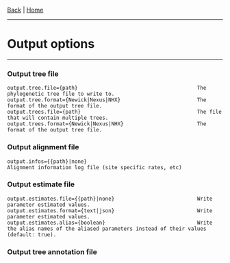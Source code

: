 [Back](./Index.md) | [Home](../ProPIP-Progressive-Multiple-Sequence-Alignment-with-Poisson-Indel-Process.md)

---
#  Output options
---

### Output tree file

    output.tree.file={path}                                       The phylogenetic tree file to write to.
    output.tree.format={Newick|Nexus|NHX}                         The format of the output tree file.
    output.trees.file={path}                                      The file that will contain multiple trees.
    output.trees.format={Newick|Nexus|NHX}                        The format of the output tree file.

### Output alignment file

    output.infos={{path}|none}                                    Alignment information log file (site specific rates, etc)


### Output estimate file

    output.estimates.file={{path}|none}                           Write parameter estimated values.
    output.estimates.format={text|json}                           Write parameter estimated values.
    output.estimates.alias={boolean}                              Write the alias names of the aliased parameters instead of their values (default: true).


### Output tree annotation file

